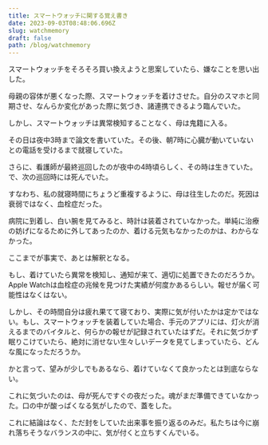 ```yaml
---
title: スマートウォッチに関する覚え書き
date: 2023-09-03T08:48:06.696Z
slug: watchmemory
draft: false
path: /blog/watchmemory
---
```

スマートウォッチをそろそろ買い換えようと思案していたら、嫌なことを思い出した。



母親の容体が悪くなった際、スマートウォッチを着けさせた。自分のスマホと同期させ、なんらか変化があった際に気づき、諸連携できるよう臨んでいた。

しかし、スマートウォッチは異常検知することなく、母は鬼籍に入る。



その日は夜中3時まで論文を書いていた。その後、朝7時に心臓が動いていないとの電話を受けるまで就寝していた。

さらに、看護師が最終巡回したのが夜中の4時頃らしく、その時は生きていた。で、次の巡回時には死んでいた。

すなわち、私の就寝時間にちょうど重複するように、母は往生したのだ。死因は衰弱ではなく、血栓症だった。



病院に到着し、白い腕を見てみると、時計は装着されていなかった。単純に治療の妨げになるために外してあったのか、着ける元気もなかったのかは、わからなかった。



ここまでが事実で、あとは解釈となる。

もし、着けていたら異常を検知し、通知が来て、適切に処置できたのだろうか。Apple Watchは血栓症の兆候を見つけた実績が何度かあるらしい。報せが届く可能性はなくはない。

しかし、その時間自分は疲れ果てて寝ており、実際に気が付いたかは定かではない。もし、スマートウォッチを装着していた場合、手元のアプリには、灯火が消えるまでのバイタルと、何らかの報せが記録されていたはずだ。それに気づかず眠りこけていたら、絶対に消せない生々しいデータを見てしまっていたら、どんな風になっただろうか。

かと言って、望みが少しでもあるなら、着けていなくて良かったとは到底ならない。



これに気づいたのは、母が死んですぐの夜だった。魂がまだ準備できていなかった。口の中が酸っぱくなる気がしたので、蓋をした。



これに結論はなく、ただ封をしていた出来事を振り返るのみだ。私たちは今に崩れ落ちそうなバランスの中に、気が付くと立ちすくんでいる。